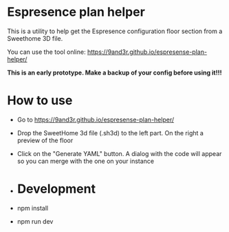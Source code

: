 # Espresence plan helper
This is a utility to help get the Espresence configuration floor section from a Sweethome 3D file.

You can use the tool online: https://9and3r.github.io/espresense-plan-helper/

**This is an early prototype. Make a backup of your config before using it!!!**

# How to use
- Go to https://9and3r.github.io/espresense-plan-helper/
- Drop the SweetHome 3d file (.sh3d) to the left part. On the right a preview of the floor
- Click on the "Generate YAML" button. A dialog with the code will appear so you can merge with the one on your instance

- # Development
- npm install
- npm run dev
